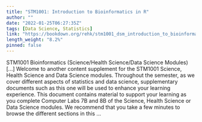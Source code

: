 ```yaml
---
title: "STM1001: Introduction to Bioinformatics in R"
author: ""
date: "2022-01-25T06:27:35Z"
tags: [Data Science, Statistics]
link: "https://bookdown.org/rehk/stm1001_dsm_introduction_to_bioinformatics_in_r/"
length_weight: "8.2%"
pinned: false
---
```


STM1001 Bioinformatics (Science/Health Science/Data Science Modules) [...] Welcome to another content supplement for the STM1001 Science, Health Science and Data Science modules. Throughout the semester, as we cover different aspects of statistics and data science, supplementary documents such as this one will be used to enhance your learning experience. This document contains material to support your learning as you complete Computer Labs 7B and 8B of the Science, Health Science or Data Science modules. We recommend that you take a few minutes to browse the different sections in this ...
